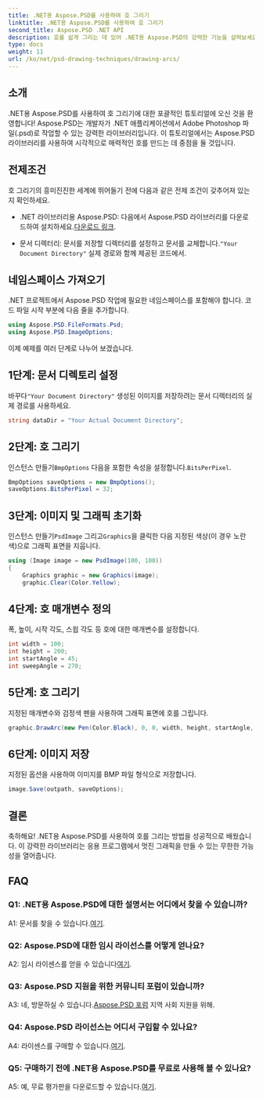 ```yaml
---
title: .NET용 Aspose.PSD를 사용하여 호 그리기
linktitle: .NET용 Aspose.PSD를 사용하여 호 그리기
second_title: Aspose.PSD .NET API
description: 호를 쉽게 그리는 데 있어 .NET용 Aspose.PSD의 강력한 기능을 살펴보세요. 귀하의 응용 프로그램에서 놀라운 그래픽을 얻으려면 단계별 튜토리얼을 따르십시오.
type: docs
weight: 11
url: /ko/net/psd-drawing-techniques/drawing-arcs/
---
```

## 소개

.NET용 Aspose.PSD를 사용하여 호 그리기에 대한 포괄적인 튜토리얼에 오신 것을 환영합니다! Aspose.PSD는 개발자가 .NET 애플리케이션에서 Adobe Photoshop 파일(.psd)로 작업할 수 있는 강력한 라이브러리입니다. 이 튜토리얼에서는 Aspose.PSD 라이브러리를 사용하여 시각적으로 매력적인 호를 만드는 데 중점을 둘 것입니다.

## 전제조건

호 그리기의 흥미진진한 세계에 뛰어들기 전에 다음과 같은 전제 조건이 갖추어져 있는지 확인하세요.

- .NET 라이브러리용 Aspose.PSD: 다음에서 Aspose.PSD 라이브러리를 다운로드하여 설치하세요.[다운로드 링크](https://releases.aspose.com/psd/net/).

-  문서 디렉터리: 문서를 저장할 디렉터리를 설정하고 문서를 교체합니다.`"Your Document Directory"` 실제 경로와 함께 제공된 코드에서.

## 네임스페이스 가져오기

.NET 프로젝트에서 Aspose.PSD 작업에 필요한 네임스페이스를 포함해야 합니다. 코드 파일 시작 부분에 다음 줄을 추가합니다.

```csharp
using Aspose.PSD.FileFormats.Psd;
using Aspose.PSD.ImageOptions;
```

이제 예제를 여러 단계로 나누어 보겠습니다.

## 1단계: 문서 디렉토리 설정

 바꾸다`"Your Document Directory"` 생성된 이미지를 저장하려는 문서 디렉터리의 실제 경로를 사용하세요.

```csharp
string dataDir = "Your Actual Document Directory";
```

## 2단계: 호 그리기

 인스턴스 만들기`BmpOptions` 다음을 포함한 속성을 설정합니다.`BitsPerPixel`.

```csharp
BmpOptions saveOptions = new BmpOptions();
saveOptions.BitsPerPixel = 32;
```

## 3단계: 이미지 및 그래픽 초기화

 인스턴스 만들기`PsdImage` 그리고`Graphics`을 클릭한 다음 지정된 색상(이 경우 노란색)으로 그래픽 표면을 지웁니다.

```csharp
using (Image image = new PsdImage(100, 100))
{
    Graphics graphic = new Graphics(image);
    graphic.Clear(Color.Yellow);
```

## 4단계: 호 매개변수 정의

폭, 높이, 시작 각도, 스윕 각도 등 호에 대한 매개변수를 설정합니다.

```csharp
int width = 100;
int height = 200;
int startAngle = 45;
int sweepAngle = 270;
```

## 5단계: 호 그리기

지정된 매개변수와 검정색 펜을 사용하여 그래픽 표면에 호를 그립니다.

```csharp
graphic.DrawArc(new Pen(Color.Black), 0, 0, width, height, startAngle, sweepAngle);
```

## 6단계: 이미지 저장

지정된 옵션을 사용하여 이미지를 BMP 파일 형식으로 저장합니다.

```csharp
image.Save(outpath, saveOptions);
```

## 결론

축하해요! .NET용 Aspose.PSD를 사용하여 호를 그리는 방법을 성공적으로 배웠습니다. 이 강력한 라이브러리는 응용 프로그램에서 멋진 그래픽을 만들 수 있는 무한한 가능성을 열어줍니다.

## FAQ

### Q1: .NET용 Aspose.PSD에 대한 설명서는 어디에서 찾을 수 있습니까?

 A1: 문서를 찾을 수 있습니다.[여기](https://reference.aspose.com/psd/net/).

### Q2: Aspose.PSD에 대한 임시 라이선스를 어떻게 얻나요?

 A2: 임시 라이센스를 얻을 수 있습니다[여기](https://purchase.aspose.com/temporary-license/).

### Q3: Aspose.PSD 지원을 위한 커뮤니티 포럼이 있습니까?

 A3: 네, 방문하실 수 있습니다.[Aspose.PSD 포럼](https://forum.aspose.com/c/psd/34) 지역 사회 지원을 위해.

### Q4: Aspose.PSD 라이선스는 어디서 구입할 수 있나요?

 A4: 라이센스를 구매할 수 있습니다.[여기](https://purchase.aspose.com/buy).

### Q5: 구매하기 전에 .NET용 Aspose.PSD를 무료로 사용해 볼 수 있나요?

 A5: 예, 무료 평가판을 다운로드할 수 있습니다.[여기](https://releases.aspose.com/).
